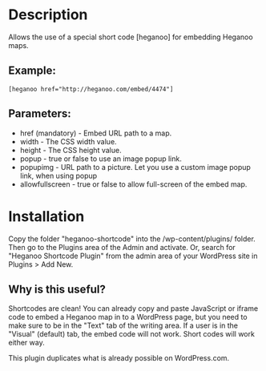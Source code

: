 # Description

Allows the use of a special short code [heganoo] for embedding Heganoo maps.

## Example:
`[heganoo href="http://heganoo.com/embed/4474"]`

## Parameters:
- href (mandatory) - Embed URL path to a map.
- width - The CSS width value.
- height - The CSS height value.
- popup - true or false to use an image popup link.
- popupimg - URL path to a picture. Let you use a custom image popup link, when using popup
- allowfullscreen - true or false to allow full-screen of the embed map.

# Installation

Copy the folder "heganoo-shortcode" into the /wp-content/plugins/ folder. Then go to the Plugins area of the Admin and activate. Or, search for "Heganoo Shortcode Plugin" from the admin area of your WordPress site in Plugins > Add New.

## Why is this useful?

Shortcodes are clean! You can already copy and paste JavaScript or iframe code to embed a Heganoo map in to a WordPress page, but you need to make sure to be in the "Text" tab of the writing area. If a user is in the "Visual" (default) tab, the embed code will not work. Short codes will work either way.

This plugin duplicates what is already possible on WordPress.com.
